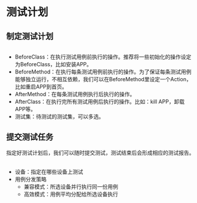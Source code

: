 # 测试计划

## 制定测试计划
<img :src="$withBase('/assets/add_testplan.png')" class="zoom">

* BeforeClass：在执行测试用例前执行的操作。推荐将一些初始化的操作设定为BeforeClass，比如安装APP。
* BeforeMethod：在执行每条测试用例前执行的操作。为了保证每条测试用例能够独立运行，不相互依赖，我们可以在BeforeMethod里设定一个Action，比如重启APP到首页。
* AfterMethod：在每条测试用例执行后执行的操作。
* AfterClass：在执行完所有测试用例后执行的操作。比如：kill APP，卸载APP等。
* 测试集：待测试的测试集，可以多选。

## 提交测试任务
指定好测试计划后，我们可以随时提交测试，测试结束后会形成相应的测试报告。
<img :src="$withBase('/assets/commit_test.png')" class="zoom">
<img :src="$withBase('/assets/commit_test_dialog.png')" class="zoom">

* 设备：指定在哪些设备上测试
* 用例分发策略
  * 兼容模式：所选设备并行执行同一份用例
  * 高效模式：用例平均分配给所选设备执行